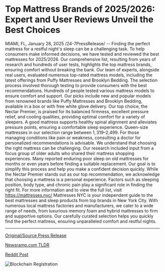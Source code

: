 # Top Mattress Brands of 2025/2026: Expert and User Reviews Unveil the Best Choices

MIAMI, FL, January 28, 2025 /24-7PressRelease/ -- Finding the perfect mattress for a restful night's sleep can be a challenging task. To help consumers make informed decisions, we have tested and reviewed the best mattresses for 2025/2026. Our comprehensive list, resulting from years of research and hundreds of user tests, highlights the top mattress brands, ensuring comfort without breaking the bank.  Our team of experts, alongside real users, evaluated numerous top-rated mattress models, including the latest offerings from Puffy Mattresses and Brooklyn Bedding. The selection process involved thorough testing to provide consumers with the best recommendations.  Hundreds of people tested various mattress models to ensure comfort and support. Our picks include new and popular models from renowned brands like Puffy Mattresses and Brooklyn Bedding, available in a box or with free white glove delivery.  Our top choice, the Nectar Premier, is praised for its balanced firmness, excellent pressure relief, and cooling qualities, providing optimal comfort for a variety of sleepers. A good mattress supports healthy spinal alignment and alleviates pressure points, ensuring a comfortable sleep experience. Queen-size mattresses in our selection range between $1,319–$2,499. For those managing conditions like pain or weakness, consulting a doctor for personalized recommendations is advisable.  We understand that choosing the right mattress can be challenging. Our research included input from a focus group of older adults who shared their mattress shopping experiences. Many reported enduring poor sleep on old mattresses for months or even years before finding a suitable replacement. Our goal is to simplify this process and help you make a confident decision quickly.  While the Nectar Premier stands out as our top recommendation, we acknowledge that choosing a mattress is a personal experience. Factors such as sleeping position, body type, and chronic pain play a significant role in finding the right fit.   For more information and to view the full list, visit https://mattresses.nyc/  Mattresses NYC is your independent guide to the best mattresses and sleep products from top brands in New York City. With numerous local mattress factories and manufacturers, we cater to a wide range of needs, from luxurious memory foam and hybrid mattresses to firm and supportive options. Our carefully curated selection helps you quickly find the perfect mattress, ensuring unparalleled comfort and restful nights. 

---

[Original/Source Press Release](https://www.24-7pressrelease.com/press-release/519173/top-mattress-brands-of-20252026-expert-and-user-reviews-unveil-the-best-choices)
                    

[Newsramp.com TLDR](https://newsramp.com/curated-news/top-mattresses-for-2025-2026-expert-reviews-and-recommendations/be803565e1839d110458573d85d2680e) 

 



[Reddit Post](https://www.reddit.com/r/newsramp/comments/1ibwxor/top_mattresses_for_20252026_expert_reviews_and/) 



![Blockchain Registration](https://cdn.newsramp.app/24-7PressRelease/qrcode/251/28/line2yAc.webp)